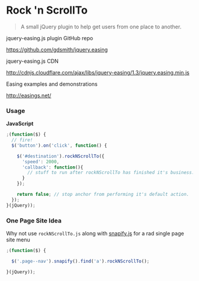 # Rock 'n ScrollTo

> A small jQuery plugin to help get users from one place to another.

jquery-easing.js plugin GitHub repo

https://github.com/gdsmith/jquery.easing

jquery-easing.js CDN

http://cdnjs.cloudflare.com/ajax/libs/jquery-easing/1.3/jquery.easing.min.js

Easing examples and demonstrations

http://easings.net/

### Usage

**JavaScript**

```javascript
;(function($) {
  // fire!
  $('button').on('click', function() {

    $('#destination').rockNScrollTo({
      'speed': 2000,
      'callback': function(){
        // stuff to run after rockNScrollTo has finished it's business.
      }
    });

    return false; // stop anchor from performing it's default action.
  });
}(jQuery));
```

### One Page Site Idea

Why not use `rockNScrollTo.js` along with [snapify.js](https://gist.github.com/beaucharman/5762858) for a rad single page site menu

```javascript
;(function($) {

  $('.page--nav').snapify().find('a').rockNScrollTo();

}(jQuery));
```
